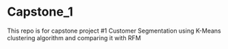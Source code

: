# Capstone_1
This repo is for capstone project #1 Customer Segmentation using K-Means clustering algorithm and comparing it with RFM
